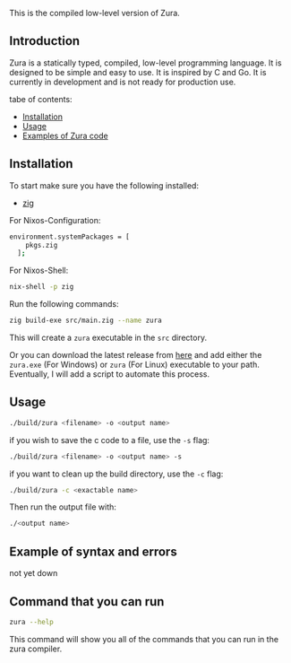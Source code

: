 This is the compiled low-level version of Zura.

## Introduction
Zura is a statically typed, compiled, low-level programming language. It is designed to be simple and easy to use. It is inspired by C and Go. It is currently in development and is not ready for production use.

tabe of contents:
- [Installation](#installation)
- [Usage](#usage)
- [Examples of Zura code](sample/SAMPLE.MD)


## Installation
To start make sure you have the following installed:
- [zig](https://ziglang.org/download/)

For Nixos-Configuration:
```bash
environment.systemPackages = [
    pkgs.zig
  ];
```

For Nixos-Shell:
```bash
nix-shell -p zig
```

Run the following commands:
```bash
zig build-exe src/main.zig --name zura
```

This will create a `zura` executable in the `src` directory.

Or you can download the latest release from [here](https://github.com/TheDevConnor/Zura-Transpiled/releases/tag/pre-release) and add either the `zura.exe` (For Windows) or `zura` (For Linux) executable to your path.
Eventually, I will add a script to automate this process.

## Usage
```bash
./build/zura <filename> -o <output name>
```

if you wish to save the c code to a file, use the `-s` flag:
```bash
./build/zura <filename> -o <output name> -s
```

if you want to clean up the build directory, use the `-c` flag:
```bash
./build/zura -c <exactable name>
```

Then run the output file with:
```bash
./<output name>
```

## Example of syntax and errors
not yet down

## Command that you can run
```bash 
zura --help
```
This command will show you all of the commands that you can run in the zura compiler.
